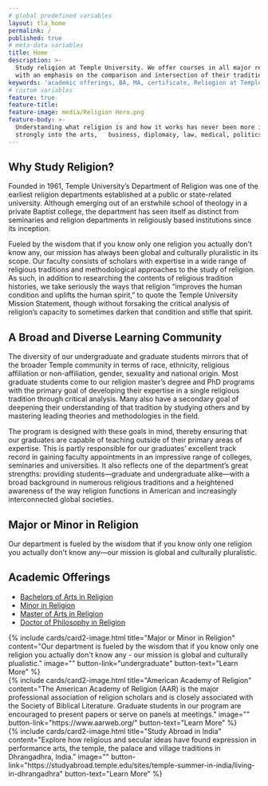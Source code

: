 ```yaml
---
# global predefined variables
layout: tla_home
permalink: /
published: true
# meta-data variables
title: Home
description: >-
  Study religion at Temple University. We offer courses in all major religions,
  with an emphasis on the comparison and intersection of their traditions.
keywords: 'academic offerings, BA, MA, certificate, Reliogion at Temple'
# custom variables
feature: true
feature-title:
feature-image: media/Religion Hero.png
feature-body: >-
  Understanding what religion is and how it works has never been more important. Religious worldviews factor
  strongly into the arts,   business, diplomacy, law, medical, politics, practice and public health.
---
```

## Why Study Religion?
Founded in 1961, Temple University’s Department of Religion was one of the earliest religion departments established at a public or state-related university. Although emerging out of an erstwhile school of theology in a private Baptist college, the department has seen itself as distinct from seminaries and religion departments in religiously based institutions since its inception. 

Fueled by the wisdom that if you know only one religion you actually don’t know any, our mission has always been global and culturally pluralistic in its scope. Our faculty consists of scholars with expertise in a wide range of religious traditions and methodological approaches to the study of religion. As such, in addition to researching the contents of religious tradition histories, we take seriously the ways that religion “improves the human condition and uplifts the human spirit,” to quote the Temple University Mission Statement, though without forsaking the critical analysis of religion’s capacity to sometimes darken that condition and stifle that spirit.

## A Broad and Diverse Learning Community
The diversity of our undergraduate and graduate students mirrors that of the broader Temple community in terms of race, ethnicity, religious affiliation or non-affiliation, gender, sexuality and national origin. Most graduate students come to our religion master’s degree and PhD programs with the primary goal of developing their expertise in a single religious tradition through critical analysis. Many also have a secondary goal of deepening their understanding of that tradition by studying others and by mastering leading theories and methodologies in the field. 

The program is designed with these goals in mind, thereby ensuring that our graduates are capable of teaching outside of their primary areas of expertise. This is partly responsible for our graduates’ excellent track record in gaining faculty appointments in an impressive range of colleges, seminaries and universities. It also reflects one of the department’s great strengths: providing students—graduate and undergraduate alike—with a broad background in numerous religious traditions and a heightened awareness of the way religion functions in American and increasingly interconnected global societies.

## Major or Minor in Religion
Our department is fueled by the wisdom that if you know only one religion you actually don't know any—our mission is global and culturally pluralistic.

## Academic Offerings
- [Bachelors of Arts in Religion](http://bulletin.temple.edu/undergraduate/liberal-arts/religion/ba-religion/)
- [Minor in Religion](http://bulletin.temple.edu/undergraduate/liberal-arts/religion/minor-religion/)
- [Master of Arts in Religion](http://bulletin.temple.edu/graduate/scd/cla/religion-ma/)
- [Doctor of Philosophy in Religion](http://bulletin.temple.edu/graduate/scd/cla/religion-phd/)

<div class="row row-wide">
  <div class="col m12 l4">{% include cards/card2-image.html
    title="Major or Minor in Religion"
    content="Our department is fueled by the wisdom that if you know only one religion you actually don't know any - our mission is global and culturally plualistic."
    image=""
    button-link="undergraduate"
    button-text="Learn More" %}
  </div>
  <div class="row row-wide">
    <div class="col m12 l4">{% include cards/card2-image.html
      title="American Academy of Religion"
      content="The American Academy of Religion (AAR) is the major professional association of religion scholars and is closely associated with the Society of Biblical Literature. Graduate students in our program are encouraged to present papers or serve on panels at meetings."
      image=""
      button-link="https://www.aarweb.org/"
      button-text="Learn More" %}
    </div>
    <div class="row row-wide">
      <div class="col m12 l4">{% include cards/card2-image.html
        title="Study Abroad in India"
        content="Explore how religious and secular ideas have found expression in performance arts, the temple, the palace and village traditions in Dhrangadhra, India."
        image=""
        button-link="https://studyabroad.temple.edu/sites/temple-summer-in-india/living-in-dhrangadhra"
        button-text="Learn More" %}
      </div>
</div>
